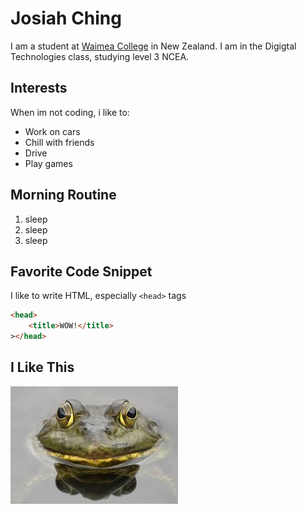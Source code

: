 # Josiah Ching

I am a student at [Waimea College](https://waimea.school.nz) in New Zealand.
I am in the Digigtal Technologies class, studying level 3 NCEA.

## Interests

When im not coding, i like to:

- Work on cars
- Chill with friends
- Drive
- Play games

## Morning Routine

1. sleep
2. sleep
3. sleep

## Favorite Code Snippet

I like to write HTML, especially `<head>` tags

```html
<head>
    <title>WOW!</title>
></head>
```

## I Like This

![Frog](frog.jpg)